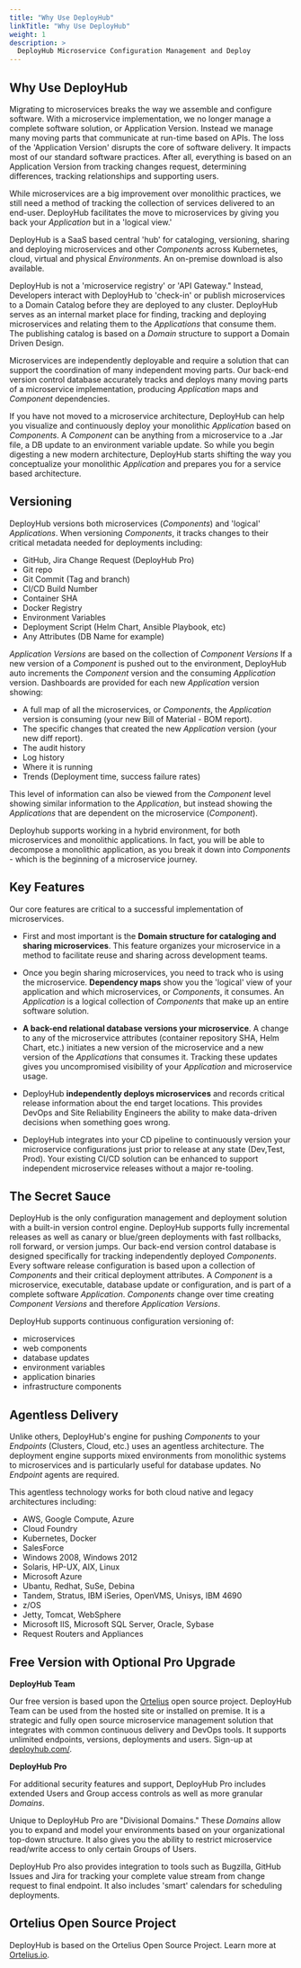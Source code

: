 ```yaml
---
title: "Why Use DeployHub"
linkTitle: "Why Use DeployHub"
weight: 1
description: >
  DeployHub Microservice Configuration Management and Deploy
---
```


## Why Use DeployHub

Migrating to microservices breaks the way we assemble and configure software. With a microservice implementation, we no longer manage a complete software solution, or Application Version. Instead we manage many moving parts that communicate at run-time based on APIs.  The loss of the 'Application Version' disrupts the core of software delivery.  It impacts most of our standard software practices.  After all, everything is based on an Application Version from tracking changes request, determining differences, tracking relationships and supporting users. 

While microservices are a big improvement over monolithic practices, we still need a method of tracking the collection of services delivered to an end-user. DeployHub facilitates the move to microservices by giving you back your _Application_ but in a 'logical view.'

DeployHub is a SaaS based central 'hub' for cataloging, versioning, sharing and deploying microservices and other _Components_ across Kubernetes, cloud, virtual and physical _Environments_. An on-premise download is also available.

DeployHub is not a 'microservice registry' or 'API Gateway."  Instead, Developers interact with DeployHub to 'check-in' or publish microservices to a Domain Catalog before they are deployed to any cluster. DeployHub serves as an internal market place for finding, tracking and deploying microservices and relating them to the _Applications_ that consume them. The publishing catalog is based on a _Domain_ structure to support a Domain Driven Design.

Microservices are independently deployable and require a solution that can support the coordination of many independent moving parts. Our back-end version control database accurately tracks and deploys many moving parts of a microservice implementation, producing _Application_ maps and _Component_ dependencies.

If you have not moved to a microservice architecture, DeployHub can help you visualize and continuously deploy your monolithic _Application_ based on _Components_.  A _Component_ can be anything from a microservice to a .Jar file, a DB update to an environment variable update.  So while you begin digesting a new modern architecture, DeployHub starts shifting the way you conceptualize your monolithic _Application_ and prepares you for a service based architecture.

## Versioning

DeployHub versions both microservices (_Components_) and 'logical' _Applications_.  When versioning _Components_, it tracks changes to their critical metadata needed for deployments including:

- GitHub, Jira Change Request (DeployHub Pro)
- Git repo
- Git Commit (Tag and branch)
- CI/CD Build Number
- Container SHA
- Docker Registry
- Environment Variables
- Deployment Script (Helm Chart, Ansible Playbook, etc)
- Any Attributes (DB Name for example)

 _Application Versions_ are based on the collection of _Component Versions_ If a new version of a _Component_ is pushed out to the environment, DeployHub auto increments the _Component_ version and the consuming _Application_ version.  Dashboards are provided for each new _Application_ version showing:

- A full map of all the microservices, or _Components_, the _Application_ version is consuming (your new Bill of Material - BOM report).
- The specific changes that created the new _Application_ version (your new diff report).
- The audit history
- Log history
- Where it is running
- Trends (Deployment time, success failure rates)

This level of information can also be viewed from the _Component_ level showing similar information to the _Application_, but instead showing the _Applications_ that are dependent on the microservice (_Component_).

Deployhub supports working in a hybrid environment, for both microservices and monolithic applications. In fact, you will be able to decompose a monolithic application, as you break it down into _Components_ - which is the beginning of a microservice journey.

## Key Features

Our core features are critical to a successful implementation of microservices.

- First and most important is the **Domain structure for cataloging and sharing microservices**. This feature organizes your microservice in a method to facilitate reuse and sharing across development teams.

- Once you begin sharing microservices, you need to track who is using the microservice.  **Dependency maps** show you the 'logical' view of your application and which microservices, or _Components_, it consumes. An _Application_ is a logical collection of _Components_ that make up an entire software solution.

- **A back-end relational database versions your microservice**. A change to any of the microservice attributes (container repository SHA, Helm Chart, etc.) initiates a new version of the microservice and a new version of the _Applications_ that consumes it. Tracking these updates gives you uncompromised visibility of your _Application_ and microservice usage.  

- DeployHub **independently deploys microservices** and records critical release information about the end target locations. This provides DevOps and Site Reliability Engineers the ability to make data-driven decisions when something goes wrong.

- DeployHub integrates into your CD pipeline to continuously version your microservice configurations just prior to release at any state (Dev,Test, Prod). Your existing CI/CD solution can be enhanced to support independent microservice releases without a major re-tooling.

## The Secret Sauce

DeployHub is the only configuration management and deployment solution with a built-in version control engine. DeployHub supports fully incremental releases as well as canary or blue/green deployments with fast rollbacks, roll forward, or version jumps. Our back-end version control database is designed specifically for tracking independently deployed _Components_. Every software release configuration is based upon a collection of _Components_ and their critical deployment attributes. A _Component_ is a microservice, executable, database update or configuration, and is part of a complete software _Application_. _Components_ change over time creating _Component Versions_ and therefore _Application Versions_.

DeployHub supports continuous configuration versioning of:

- microservices
- web components
- database updates
- environment variables
- application binaries
- infrastructure components

## Agentless Delivery

  Unlike others, DeployHub's engine for pushing _Components_ to your _Endpoints_ (Clusters, Cloud, etc.) uses an agentless architecture. The deployment engine supports mixed environments from monolithic systems to microservices and is particularly useful for database updates. No _Endpoint_ agents are required.  

This agentless technology works for both cloud native and legacy architectures including:

- AWS, Google Compute, Azure
- Cloud Foundry
- Kubernetes, Docker
- SalesForce
- Windows 2008, Windows 2012
- Solaris, HP-UX, AIX, Linux
- Microsoft Azure
- Ubantu, Redhat, SuSe, Debina
- Tandem, Stratus, IBM iSeries, OpenVMS, Unisys, IBM 4690
- z/OS
- Jetty, Tomcat, WebSphere
- Microsoft IIS, Microsoft SQL Server, Oracle, Sybase
- Request Routers and Appliances

## Free Version with Optional Pro Upgrade

**DeployHub Team**

Our free version is based upon the [Ortelius](https://www.ortelius.io/) open source project. DeployHub Team can be used from the hosted site or installed on premise. It is a strategic and fully open source microservice management solution that integrates with common continuous delivery and DevOps tools. It supports unlimited endpoints, versions, deployments and users. Sign-up at [deployhub.com/](https://www.deployhub.com/).

**DeployHub Pro**

For additional security features and support, DeployHub Pro includes extended Users and Group access controls as well as more granular _Domains_.

Unique to DeployHub Pro are "Divisional Domains." These _Domains_ allow you to expand and model your environments based on your organizational top-down structure. It also gives you the ability to restrict microservice read/write access to only certain Groups of Users.

DeployHub Pro also provides integration to tools such as Bugzilla, GitHub Issues and Jira for tracking your complete value stream from change request to final endpoint. It also includes 'smart' calendars for scheduling deployments.

## Ortelius Open Source Project

DeployHub is based on the Ortelius Open Source Project. Learn more at [Ortelius.io](http://www.ortelius.io/).
